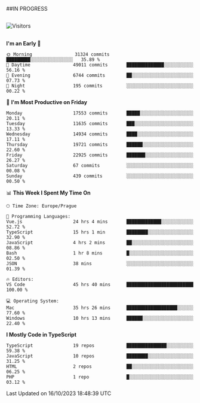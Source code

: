 ##IN PROGRESS
##
![Visitors](https://komarev.com/ghpvc/?username=petrbui&style=for-the-badge&label=Visitors+👀)



##
<!--
[![My GitHub stats](https://github-readme-stats.vercel.app/api?username=petrbui&theme=github_dark)](https://github.com/anuraghazra/github-readme-stats)

[![My wakatime stats](https://github-readme-stats.vercel.app/api/wakatime?username=petrbui&theme=github_dark)](https://github.com/anuraghazra/github-readme-stats)
-->
<!--START_SECTION:waka-->
**I'm an Early 🐤** 

```text
🌞 Morning                31324 commits       █████████░░░░░░░░░░░░░░░░   35.89 % 
🌆 Daytime                49011 commits       ██████████████░░░░░░░░░░░   56.16 % 
🌃 Evening                6744 commits        ██░░░░░░░░░░░░░░░░░░░░░░░   07.73 % 
🌙 Night                  195 commits         ░░░░░░░░░░░░░░░░░░░░░░░░░   00.22 % 
```
📅 **I'm Most Productive on Friday** 

```text
Monday                   17553 commits       █████░░░░░░░░░░░░░░░░░░░░   20.11 % 
Tuesday                  11635 commits       ███░░░░░░░░░░░░░░░░░░░░░░   13.33 % 
Wednesday                14934 commits       ████░░░░░░░░░░░░░░░░░░░░░   17.11 % 
Thursday                 19721 commits       ██████░░░░░░░░░░░░░░░░░░░   22.60 % 
Friday                   22925 commits       ███████░░░░░░░░░░░░░░░░░░   26.27 % 
Saturday                 67 commits          ░░░░░░░░░░░░░░░░░░░░░░░░░   00.08 % 
Sunday                   439 commits         ░░░░░░░░░░░░░░░░░░░░░░░░░   00.50 % 
```


📊 **This Week I Spent My Time On** 

```text
🕑︎ Time Zone: Europe/Prague

💬 Programming Languages: 
Vue.js                   24 hrs 4 mins       █████████████░░░░░░░░░░░░   52.72 % 
TypeScript               15 hrs 1 min        ████████░░░░░░░░░░░░░░░░░   32.90 % 
JavaScript               4 hrs 2 mins        ██░░░░░░░░░░░░░░░░░░░░░░░   08.86 % 
Bash                     1 hr 8 mins         █░░░░░░░░░░░░░░░░░░░░░░░░   02.50 % 
JSON                     38 mins             ░░░░░░░░░░░░░░░░░░░░░░░░░   01.39 % 

🔥 Editors: 
VS Code                  45 hrs 40 mins      █████████████████████████   100.00 % 

💻 Operating System: 
Mac                      35 hrs 26 mins      ███████████████████░░░░░░   77.60 % 
Windows                  10 hrs 13 mins      ██████░░░░░░░░░░░░░░░░░░░   22.40 % 
```

**I Mostly Code in TypeScript** 

```text
TypeScript               19 repos            ███████████████░░░░░░░░░░   59.38 % 
JavaScript               10 repos            ████████░░░░░░░░░░░░░░░░░   31.25 % 
HTML                     2 repos             ██░░░░░░░░░░░░░░░░░░░░░░░   06.25 % 
PHP                      1 repo              █░░░░░░░░░░░░░░░░░░░░░░░░   03.12 % 
```




 Last Updated on 16/10/2023 18:48:39 UTC
<!--END_SECTION:waka-->
